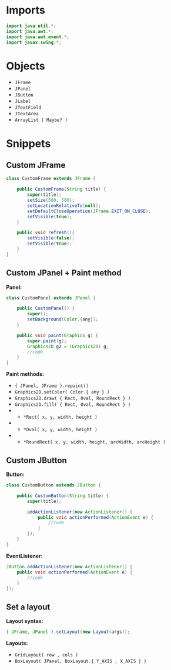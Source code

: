 # Imports

```java
import java.util.*;
import java.awt.*;
import java.awt.event.*;
import javax.swing.*;
```

# Objects

- `JFrame`
- `JPanel`
- `JButton`
- `JLabel`
- `JTextField`
- `JTextArea`
- `ArrayList ( Maybe? )`

# Snippets

## Custom JFrame

```java
class CustomFrame extends JFrame {

    public CustomFrame(String title) {
        super(title);
        setSize(500, 500);
        setLocationRelativeTo(null);
        setDefaultCloseOperation(JFrame.EXIT_ON_CLOSE);
        setVisible(true);
    }

    public void refresh(){
        setVisible(false);
        setVisible(true);
    }
}
```

## Custom JPanel + Paint method

**Panel:**

```java
class CustomPanel extends JPanel {

    public CustomPanel() {
        super();
        setBackground(Color.{any});
    }

    public void paint(Graphics g) {
        super.paint(g);
        Graphics2D g2 = (Graphics2D) g;
        //code
    }
}
```

**Paint methods:**

- `{ JPanel, JFrame }.repaint()`
- `Graphics2D.setColor( Color.{ any } )`
- `Graphics2D.draw( { Rect, Oval, RoundRect } )`
- `Graphics2D.fill( { Rect, Oval, RoundRect } )`
- - `*Rect( x, y, width, height )`
- - `*Oval( x, y, width, height )`
- - `*RoundRect( x, y, width, height, arcWidth, arcHeight )`

## Custom JButton

**Button:**

```java
class CustomButton extends JButton {

    public CustomButton(String title) {
        super(title);

        addActionListener(new ActionListener() {
            public void actionPerformed(ActionEvent e) {
                //code
            }
        });
    }
}
```

**EventListener:**

```java
JButton.addActionListener(new ActionListener() {
    public void actionPerformed(ActionEvent e) {
        //code
    }
});
```

## Set a layout

**Layout syntax:**

```java
{ JFrame, JPanel }.setLayout(new Layout(args));
```

**Layouts:**

- `GridLayout( row , cols )`
- `BoxLayout( JPanel, BoxLayout.{ Y_AXIS , X_AXIS } )`
